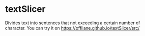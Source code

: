# textSlicer
Divides text into sentences that not exceeding a certain number of character.
You can try it on https://offllane.github.io/textSlicer/src/
